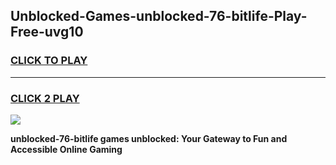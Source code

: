 
## Unblocked-Games-unblocked-76-bitlife-Play-Free-uvg10
<h3>
<a href="https://premium76.site?title=unblocked-76-bitlife&ref=12A">CLICK TO PLAY</a></h3>
<hr>

<h3>
<a href="https://premium76.site?title=unblocked-76-bitlife&ref=12A">CLICK 2 PLAY</a>
  
</h3>

<a href="https://premium76.site?title=unblocked-76-bitlife&ref=12A"><img src="https://clearcache.store/games.png"></a>


**unblocked-76-bitlife games unblocked: Your Gateway to Fun and Accessible Online Gaming**
